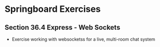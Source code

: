 # Springboard Exercises
## Section 36.4 Express - Web Sockets
* Exercise working with websocketss for a live, multi-room chat system